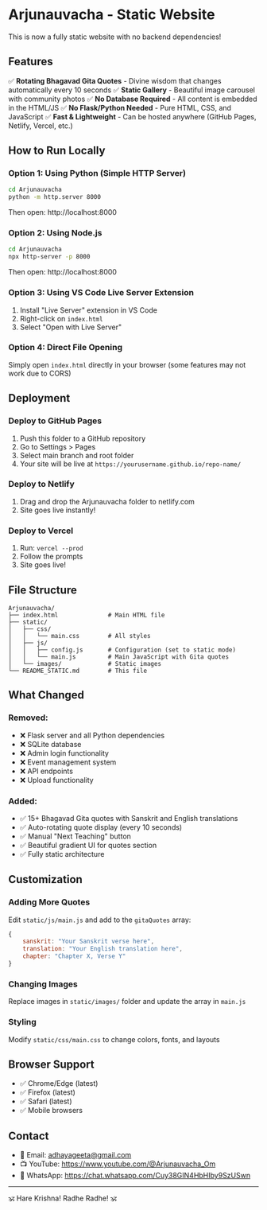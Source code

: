 # Arjunauvacha - Static Website

This is now a fully static website with no backend dependencies!

## Features

✅ **Rotating Bhagavad Gita Quotes** - Divine wisdom that changes automatically every 10 seconds
✅ **Static Gallery** - Beautiful image carousel with community photos
✅ **No Database Required** - All content is embedded in the HTML/JS
✅ **No Flask/Python Needed** - Pure HTML, CSS, and JavaScript
✅ **Fast & Lightweight** - Can be hosted anywhere (GitHub Pages, Netlify, Vercel, etc.)

## How to Run Locally

### Option 1: Using Python (Simple HTTP Server)
```bash
cd Arjunauvacha
python -m http.server 8000
```
Then open: http://localhost:8000

### Option 2: Using Node.js
```bash
cd Arjunauvacha
npx http-server -p 8000
```
Then open: http://localhost:8000

### Option 3: Using VS Code Live Server Extension
1. Install "Live Server" extension in VS Code
2. Right-click on `index.html`
3. Select "Open with Live Server"

### Option 4: Direct File Opening
Simply open `index.html` directly in your browser (some features may not work due to CORS)

## Deployment

### Deploy to GitHub Pages
1. Push this folder to a GitHub repository
2. Go to Settings > Pages
3. Select main branch and root folder
4. Your site will be live at `https://yourusername.github.io/repo-name/`

### Deploy to Netlify
1. Drag and drop the Arjunauvacha folder to netlify.com
2. Site goes live instantly!

### Deploy to Vercel
1. Run: `vercel --prod`
2. Follow the prompts
3. Site goes live!

## File Structure
```
Arjunauvacha/
├── index.html              # Main HTML file
├── static/
│   ├── css/
│   │   └── main.css        # All styles
│   ├── js/
│   │   ├── config.js       # Configuration (set to static mode)
│   │   └── main.js         # Main JavaScript with Gita quotes
│   └── images/             # Static images
└── README_STATIC.md        # This file
```

## What Changed

### Removed:
- ❌ Flask server and all Python dependencies
- ❌ SQLite database
- ❌ Admin login functionality
- ❌ Event management system
- ❌ API endpoints
- ❌ Upload functionality

### Added:
- ✅ 15+ Bhagavad Gita quotes with Sanskrit and English translations
- ✅ Auto-rotating quote display (every 10 seconds)
- ✅ Manual "Next Teaching" button
- ✅ Beautiful gradient UI for quotes section
- ✅ Fully static architecture

## Customization

### Adding More Quotes
Edit `static/js/main.js` and add to the `gitaQuotes` array:
```javascript
{
    sanskrit: "Your Sanskrit verse here",
    translation: "Your English translation here",
    chapter: "Chapter X, Verse Y"
}
```

### Changing Images
Replace images in `static/images/` folder and update the array in `main.js`

### Styling
Modify `static/css/main.css` to change colors, fonts, and layouts

## Browser Support
- ✅ Chrome/Edge (latest)
- ✅ Firefox (latest)
- ✅ Safari (latest)
- ✅ Mobile browsers

## Contact
- 📧 Email: adhayageeta@gmail.com
- 📺 YouTube: https://www.youtube.com/@Arjunauvacha_Om
- 💬 WhatsApp: https://chat.whatsapp.com/Cuy38GIN4HbHIby9SzUSwn

---

🕉️ Hare Krishna! Radhe Radhe! 🕉️
